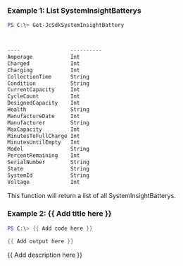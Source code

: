 ### Example 1: List SystemInsightBatterys
```powershell
PS C:\> Get-JcSdkSystemInsightBattery



----                ----------
Amperage            Int
Charged             Int
Charging            Int
CollectionTime      String
Condition           String
CurrentCapacity     Int
CycleCount          Int
DesignedCapacity    Int
Health              String
ManufactureDate     Int
Manufacturer        String
MaxCapacity         Int
MinutesToFullCharge Int
MinutesUntilEmpty   Int
Model               String
PercentRemaining    Int
SerialNumber        String
State               String
SystemId            String
Voltage             Int


```

This function will return a list of all SystemInsightBatterys.

### Example 2: {{ Add title here }}
```powershell
PS C:\> {{ Add code here }}

{{ Add output here }}
```

{{ Add description here }}

